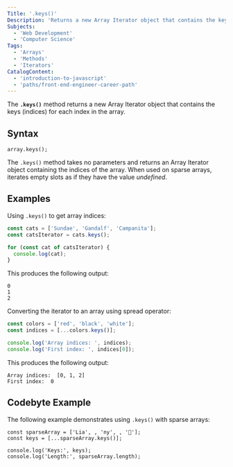 ```yaml
---
Title: '.keys()'
Description: 'Returns a new Array Iterator object that contains the keys (indices) for each index in the array.'
Subjects:
  - 'Web Development'
  - 'Computer Science'
Tags:
  - 'Arrays'
  - 'Methods'
  - 'Iterators'
CatalogContent:
  - 'introduction-to-javascript'
  - 'paths/front-end-engineer-career-path'
---
```


The **`.keys()`** method returns a new Array Iterator object that contains the keys (indices) for each index in the array.

## Syntax

```pseudo
array.keys();
```

The `.keys()` method takes no parameters and returns an Array Iterator object containing the indices of the array. When used on sparse arrays, iterates empty slots as if they have the value _undefined_.

## Examples

Using `.keys()` to get array indices:

```js
const cats = ['Sundae', 'Gandalf', 'Campanita'];
const catsIterator = cats.keys();

for (const cat of catsIterator) {
  console.log(cat);
}
```

This produces the following output:

```shell
0
1
2
```

Converting the iterator to an array using spread operator:

```js
const colors = ['red', 'black', 'white'];
const indices = [...colors.keys()];

console.log('Array indices: ', indices);
console.log('First index: ', indices[0]);
```

This produces the following output:

```shell
Array indices:  [0, 1, 2]
First index:  0
```

## Codebyte Example

The following example demonstrates using `.keys()` with sparse arrays:

```codebyte/javascript
const sparseArray = ['Lia', , 'ny', , '💖'];
const keys = [...sparseArray.keys()];

console.log('Keys:', keys);
console.log('Length:', sparseArray.length);
```
